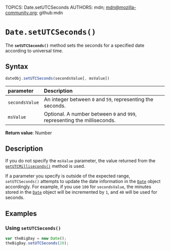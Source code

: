 TOPICS: Date.setUTCSeconds
AUTHORS: mdn; mdn@mozilla-community.org; github:mdn

# `Date.setUTCSeconds()`

The **`setUTCSeconds()`** method sets the seconds for a specified date according to universal time.

## Syntax

```javascript
dateObj.setUTCSeconds(secondsValue[, msValue])
```

| parameter | Description |
| :-- | :-- |
| `secondsValue` | An integer between `0` and `59`, representing the seconds. |
| `msValue` | Optional. A number between `0` and `999`, representing the milliseconds. |

**Return value**: Number

## Description

If you do not specify the `msValue` parameter, the value returned from the
[`getUTCMilliseconds()`](/en/webfrontend/Date.getUTCMilliseconds) method is used.

If a parameter you specify is outside of the expected range, `setUTCSeconds()` attempts to update
the date information in the [`Date`](/en/webfrontend/Date) object accordingly. For example, if you
use `100` for `secondsValue`, the minutes stored in the [`Date`](/en/webfrontend/Date) object
will be incremented by `1`, and `40` will be used for seconds.

## Examples

### Using `setUTCSeconds()`

```javascript
var theBigDay = new Date();
theBigDay.setUTCSeconds(20);
```
